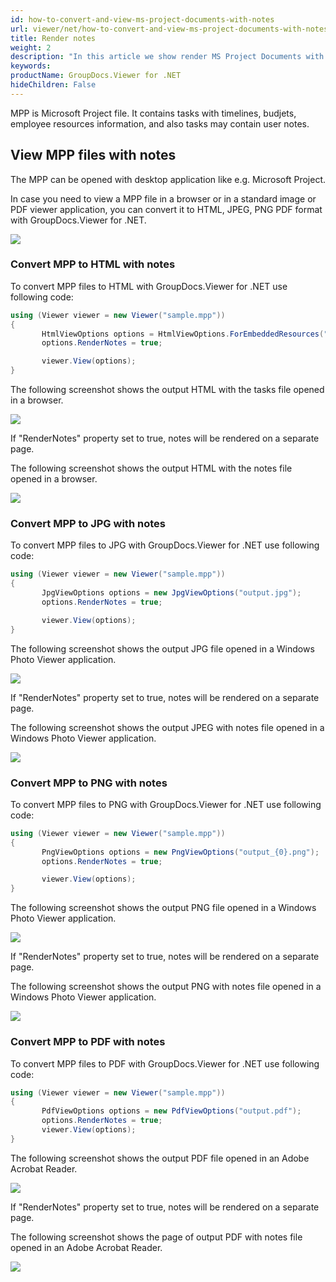 ```yaml
---
id: how-to-convert-and-view-ms-project-documents-with-notes
url: viewer/net/how-to-convert-and-view-ms-project-documents-with-notes
title: Render notes
weight: 2
description: "In this article we show render MS Project Documents with notes with GroupDocs.Viewer within your .NET applications."
keywords: 
productName: GroupDocs.Viewer for .NET
hideChildren: False
---
```

MPP is Microsoft Project file. It contains tasks with timelines, budjets, employee resources information, and also tasks may contain user notes.

## View MPP files with notes

The MPP can be opened with desktop application like e.g. Microsoft Project.

In case you need to view a MPP file in a browser or in a standard image or PDF viewer application, you can convert it to HTML, JPEG, PNG  PDF format with GroupDocs.Viewer for .NET. 

![](/viewer/net/images/how-to-convert-and-view-ms-project-documents-with-notes.png)

### Convert MPP to HTML with notes

To convert MPP files to HTML with GroupDocs.Viewer for .NET use following code:

```csharp
using (Viewer viewer = new Viewer("sample.mpp"))
{
       HtmlViewOptions options = HtmlViewOptions.ForEmbeddedResources("output_{0}.html");
       options.RenderNotes = true;

       viewer.View(options);
}
```

The following screenshot shows the output HTML with the tasks file opened in a browser.

![](/viewer/net/images/how-to-convert-and-view-ms-project-documents-with-notes_1.png)

If "RenderNotes" property set to true, notes will be rendered on a separate page.

The following screenshot shows the output HTML with the notes file opened in a browser.

![](/viewer/net/images/how-to-convert-and-view-ms-project-documents-with-notes_2.png)

### Convert MPP to JPG with notes

To convert MPP files to JPG with GroupDocs.Viewer for .NET use following code:

```csharp
using (Viewer viewer = new Viewer("sample.mpp"))
{
       JpgViewOptions options = new JpgViewOptions("output.jpg");
       options.RenderNotes = true;

       viewer.View(options);
}
```

The following screenshot shows the output JPG file opened in a Windows Photo Viewer application.

![](/viewer/net/images/how-to-convert-and-view-ms-project-documents-with-notes_3.png)

If "RenderNotes" property set to true, notes will be rendered on a separate page.

The following screenshot shows the output JPEG with notes file opened in a Windows Photo Viewer application.

![](/viewer/net/images/how-to-convert-and-view-ms-project-documents-with-notes_4.png)

### Convert MPP to PNG with notes

To convert MPP files to PNG with GroupDocs.Viewer for .NET use following code: 

```csharp
using (Viewer viewer = new Viewer("sample.mpp"))
{
       PngViewOptions options = new PngViewOptions("output_{0}.png");
       options.RenderNotes = true;

       viewer.View(options);
}
```

The following screenshot shows the output PNG file opened in a Windows Photo Viewer application.

![](/viewer/net/images/how-to-convert-and-view-ms-project-documents-with-notes_5.png)

If "RenderNotes" property set to true, notes will be rendered on a separate page.

The following screenshot shows the output PNG with notes file opened in a Windows Photo Viewer application.

![](/viewer/net/images/how-to-convert-and-view-ms-project-documents-with-notes_6.png)

### Convert MPP to PDF with notes

To convert MPP files to PDF with GroupDocs.Viewer for .NET use following code: 

```csharp
using (Viewer viewer = new Viewer("sample.mpp"))
{
       PdfViewOptions options = new PdfViewOptions("output.pdf");
       options.RenderNotes = true;
       viewer.View(options);
}
```

The following screenshot shows the output PDF file opened in an Adobe Acrobat Reader.

![](/viewer/net/images/how-to-convert-and-view-ms-project-documents-with-notes_7.png)

If "RenderNotes" property set to true, notes will be rendered on a separate page.

The following screenshot shows the page of output PDF with notes file opened in an Adobe Acrobat Reader.

![](/viewer/net/images/how-to-convert-and-view-ms-project-documents-with-notes_8.png)
